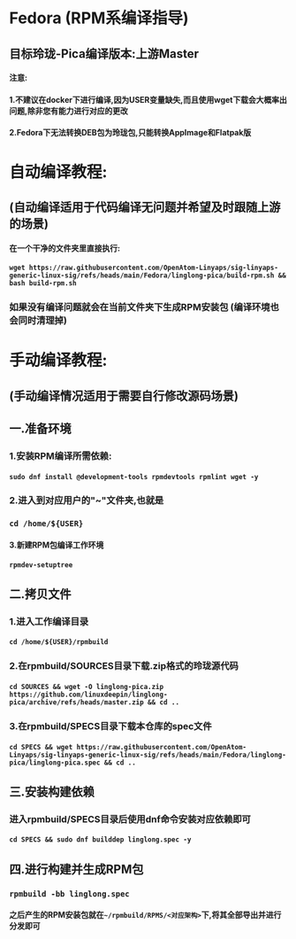 # Fedora (RPM系编译指导)

## 目标玲珑-Pica编译版本:上游Master

#### 注意:

#### 1.不建议在docker下进行编译,因为USER变量缺失,而且使用wget下载会大概率出问题,除非您有能力进行对应的更改

#### 2.Fedora下无法转换DEB包为玲珑包,只能转换AppImage和Flatpak版

# 自动编译教程:

## (自动编译适用于代码编译无问题并希望及时跟随上游的场景)

#### 在一个干净的文件夹里直接执行:

#### `wget https://raw.githubusercontent.com/OpenAtom-Linyaps/sig-linyaps-generic-linux-sig/refs/heads/main/Fedora/linglong-pica/build-rpm.sh && bash build-rpm.sh`

### 如果没有编译问题就会在当前文件夹下生成RPM安装包 (编译环境也会同时清理掉)

# 手动编译教程:

## (手动编译情况适用于需要自行修改源码场景)

## 一.准备环境

### 1.安装RPM编译所需依赖:

#### `sudo dnf install @development-tools rpmdevtools rpmlint wget -y`

### 2.进入到对应用户的"~"文件夹,也就是

### `cd /home/${USER}`

#### 3.新建RPM包编译工作环境

#### `rpmdev-setuptree`

## 二.拷贝文件

### 1.进入工作编译目录

#### `cd /home/${USER}/rpmbuild`

### 2.在rpmbuild/SOURCES目录下载.zip格式的玲珑源代码

#### `cd SOURCES && wget -O linglong-pica.zip https://github.com/linuxdeepin/linglong-pica/archive/refs/heads/master.zip && cd ..`

### 3.在rpmbuild/SPECS目录下载本仓库的spec文件

#### `cd SPECS && wget https://raw.githubusercontent.com/OpenAtom-Linyaps/sig-linyaps-generic-linux-sig/refs/heads/main/Fedora/linglong-pica/linglong-pica.spec && cd ..`

## 三.安装构建依赖

### 进入rpmbuild/SPECS目录后使用dnf命令安装对应依赖即可

#### `cd SPECS && sudo dnf builddep linglong.spec -y`

## 四.进行构建并生成RPM包

### `rpmbuild -bb linglong.spec`

#### 之后产生的RPM安装包就在`~/rpmbuild/RPMS/<对应架构>`下,将其全部导出并进行分发即可
